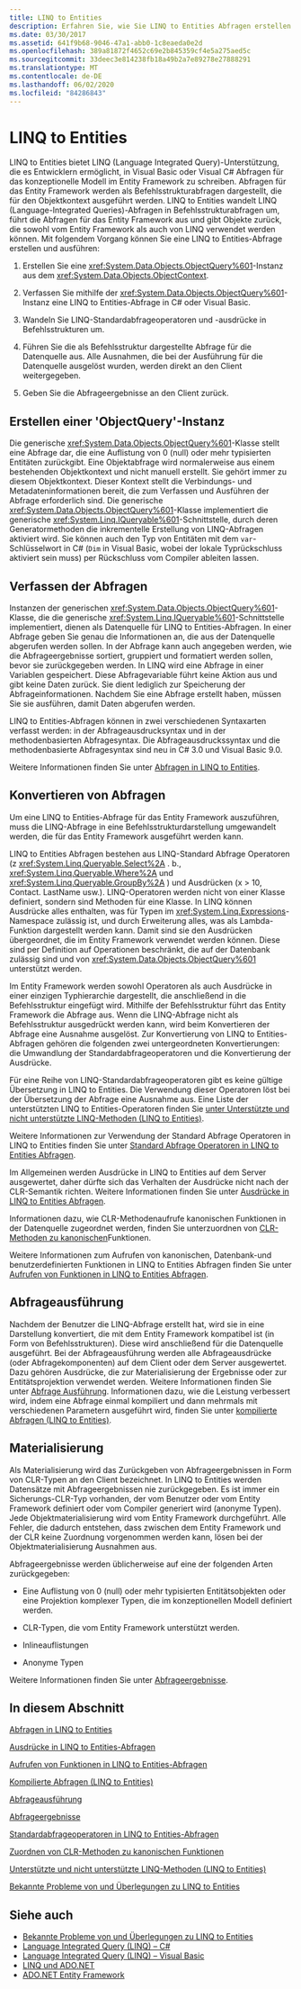 ```yaml
---
title: LINQ to Entities
description: Erfahren Sie, wie Sie LINQ to Entities Abfragen erstellen und ausführen, mit denen Sie mithilfe von Visual Basic oder Visual c# Abfragen für das Entity Framework konzeptionelle Modell schreiben können.
ms.date: 03/30/2017
ms.assetid: 641f9b68-9046-47a1-abb0-1c8eaeda0e2d
ms.openlocfilehash: 389a81872f4652c69e2b845359cf4e5a275aed5c
ms.sourcegitcommit: 33deec3e814238fb18a49b2a7e89278e27888291
ms.translationtype: MT
ms.contentlocale: de-DE
ms.lasthandoff: 06/02/2020
ms.locfileid: "84286843"
---
```

# <a name="linq-to-entities"></a>LINQ to Entities
LINQ to Entities bietet LINQ (Language Integrated Query)-Unterstützung, die es Entwicklern ermöglicht, in Visual Basic oder Visual C# Abfragen für das konzeptionelle Modell im Entity Framework zu schreiben. Abfragen für das Entity Framework werden als Befehlsstrukturabfragen dargestellt, die für den Objektkontext ausgeführt werden. LINQ to Entities wandelt LINQ (Language-Integrated Queries)-Abfragen in Befehlsstrukturabfragen um, führt die Abfragen für das Entity Framework aus und gibt Objekte zurück, die sowohl vom Entity Framework als auch von LINQ verwendet werden können. Mit folgendem Vorgang können Sie eine LINQ to Entities-Abfrage erstellen und ausführen:  
  
1. Erstellen Sie eine <xref:System.Data.Objects.ObjectQuery%601>-Instanz aus dem <xref:System.Data.Objects.ObjectContext>.  
  
2. Verfassen Sie mithilfe der <xref:System.Data.Objects.ObjectQuery%601>-Instanz eine LINQ to Entities-Abfrage in C# oder Visual Basic.  
  
3. Wandeln Sie LINQ-Standardabfrageoperatoren und -ausdrücke in Befehlsstrukturen um.  
  
4. Führen Sie die als Befehlsstruktur dargestellte Abfrage für die Datenquelle aus. Alle Ausnahmen, die bei der Ausführung für die Datenquelle ausgelöst wurden, werden direkt an den Client weitergegeben.  
  
5. Geben Sie die Abfrageergebnisse an den Client zurück.  
  
## <a name="constructing-an-objectquery-instance"></a>Erstellen einer 'ObjectQuery'-Instanz  
 Die generische <xref:System.Data.Objects.ObjectQuery%601>-Klasse stellt eine Abfrage dar, die eine Auflistung von 0 (null) oder mehr typisierten Entitäten zurückgibt. Eine Objektabfrage wird normalerweise aus einem bestehenden Objektkontext und nicht manuell erstellt. Sie gehört immer zu diesem Objektkontext. Dieser Kontext stellt die Verbindungs- und Metadateninformationen bereit, die zum Verfassen und Ausführen der Abfrage erforderlich sind. Die generische <xref:System.Data.Objects.ObjectQuery%601>-Klasse implementiert die generische <xref:System.Linq.IQueryable%601>-Schnittstelle, durch deren Generatormethoden die inkrementelle Erstellung von LINQ-Abfragen aktiviert wird. Sie können auch den Typ von Entitäten mit dem `var`-Schlüsselwort in C# (`Dim` in Visual Basic, wobei der lokale Typrückschluss aktiviert sein muss) per Rückschluss vom Compiler ableiten lassen.  
  
## <a name="composing-the-queries"></a>Verfassen der Abfragen  
 Instanzen der generischen <xref:System.Data.Objects.ObjectQuery%601>-Klasse, die die generische <xref:System.Linq.IQueryable%601>-Schnittstelle implementiert, dienen als Datenquelle für LINQ to Entities-Abfragen. In einer Abfrage geben Sie genau die Informationen an, die aus der Datenquelle abgerufen werden sollen. In der Abfrage kann auch angegeben werden, wie die Abfrageergebnisse sortiert, gruppiert und formatiert werden sollen, bevor sie zurückgegeben werden. In LINQ wird eine Abfrage in einer Variablen gespeichert. Diese Abfragevariable führt keine Aktion aus und gibt keine Daten zurück. Sie dient lediglich zur Speicherung der Abfrageinformationen. Nachdem Sie eine Abfrage erstellt haben, müssen Sie sie ausführen, damit Daten abgerufen werden.  
  
 LINQ to Entities-Abfragen können in zwei verschiedenen Syntaxarten verfasst werden: in der Abfrageausdrucksyntax und in der methodenbasierten Abfragesyntax. Die Abfrageausdruckssyntax und die methodenbasierte Abfragesyntax sind neu in C# 3.0 und Visual Basic 9.0.  
  
 Weitere Informationen finden Sie unter [Abfragen in LINQ to Entities](queries-in-linq-to-entities.md).  
  
## <a name="query-conversion"></a>Konvertieren von Abfragen  
 Um eine LINQ to Entities-Abfrage für das Entity Framework auszuführen, muss die LINQ-Abfrage in eine Befehlsstrukturdarstellung umgewandelt werden, die für das Entity Framework ausgeführt werden kann.  
  
 LINQ to Entities Abfragen bestehen aus LINQ-Standard Abfrage Operatoren (z <xref:System.Linq.Queryable.Select%2A> . b., <xref:System.Linq.Queryable.Where%2A> und <xref:System.Linq.Queryable.GroupBy%2A> ) und Ausdrücken (x > 10, Contact. LastName usw.). LINQ-Operatoren werden nicht von einer Klasse definiert, sondern sind Methoden für eine Klasse. In LINQ können Ausdrücke alles enthalten, was für Typen im <xref:System.Linq.Expressions>-Namespace zulässig ist, und durch Erweiterung alles, was als Lambda-Funktion dargestellt werden kann. Damit sind sie den Ausdrücken übergeordnet, die im Entity Framework verwendet werden können. Diese sind per Definition auf Operationen beschränkt, die auf der Datenbank zulässig sind und von <xref:System.Data.Objects.ObjectQuery%601> unterstützt werden.  
  
 Im Entity Framework werden sowohl Operatoren als auch Ausdrücke in einer einzigen Typhierarchie dargestellt, die anschließend in die Befehlsstruktur eingefügt wird. Mithilfe der Befehlsstruktur führt das Entity Framework die Abfrage aus. Wenn die LINQ-Abfrage nicht als Befehlsstruktur ausgedrückt werden kann, wird beim Konvertieren der Abfrage eine Ausnahme ausgelöst. Zur Konvertierung von LINQ to Entities-Abfragen gehören die folgenden zwei untergeordneten Konvertierungen: die Umwandlung der Standardabfrageoperatoren und die Konvertierung der Ausdrücke.  
  
 Für eine Reihe von LINQ-Standardabfrageoperatoren gibt es keine gültige Übersetzung in LINQ to Entities. Die Verwendung dieser Operatoren löst bei der Übersetzung der Abfrage eine Ausnahme aus. Eine Liste der unterstützten LINQ to Entities-Operatoren finden Sie [unter Unterstützte und nicht unterstützte LINQ-Methoden (LINQ to Entities)](supported-and-unsupported-linq-methods-linq-to-entities.md).  
  
 Weitere Informationen zur Verwendung der Standard Abfrage Operatoren in LINQ to Entities finden Sie unter [Standard Abfrage Operatoren in LINQ to Entities Abfragen](standard-query-operators-in-linq-to-entities-queries.md).  
  
 Im Allgemeinen werden Ausdrücke in LINQ to Entities auf dem Server ausgewertet, daher dürfte sich das Verhalten der Ausdrücke nicht nach der CLR-Semantik richten. Weitere Informationen finden Sie unter [Ausdrücke in LINQ to Entities Abfragen](expressions-in-linq-to-entities-queries.md).  
  
 Informationen dazu, wie CLR-Methodenaufrufe kanonischen Funktionen in der Datenquelle zugeordnet werden, finden Sie unterzuordnen von [CLR-Methoden zu kanonischen](clr-method-to-canonical-function-mapping.md)Funktionen.  
  
 Weitere Informationen zum Aufrufen von kanonischen, Datenbank-und benutzerdefinierten Funktionen in LINQ to Entities Abfragen finden Sie unter [Aufrufen von Funktionen in LINQ to Entities Abfragen](calling-functions-in-linq-to-entities-queries.md).  
  
## <a name="query-execution"></a>Abfrageausführung  
 Nachdem der Benutzer die LINQ-Abfrage erstellt hat, wird sie in eine Darstellung konvertiert, die mit dem Entity Framework kompatibel ist (in Form von Befehlsstrukturen). Diese wird anschließend für die Datenquelle ausgeführt. Bei der Abfrageausführung werden alle Abfrageausdrücke (oder Abfragekomponenten) auf dem Client oder dem Server ausgewertet. Dazu gehören Ausdrücke, die zur Materialisierung der Ergebnisse oder zur Entitätsprojektion verwendet werden. Weitere Informationen finden Sie unter [Abfrage Ausführung](query-execution.md). Informationen dazu, wie die Leistung verbessert wird, indem eine Abfrage einmal kompiliert und dann mehrmals mit verschiedenen Parametern ausgeführt wird, finden Sie unter [kompilierte Abfragen (LINQ to Entities)](compiled-queries-linq-to-entities.md).  
  
## <a name="materialization"></a>Materialisierung  
 Als Materialisierung wird das Zurückgeben von Abfrageergebnissen in Form von CLR-Typen an den Client bezeichnet. In LINQ to Entities werden Datensätze mit Abfrageergebnissen nie zurückgegeben. Es ist immer ein Sicherungs-CLR-Typ vorhanden, der vom Benutzer oder vom Entity Framework definiert oder vom Compiler generiert wird (anonyme Typen). Jede Objektmaterialisierung wird vom Entity Framework durchgeführt. Alle Fehler, die dadurch entstehen, dass zwischen dem Entity Framework und der CLR keine Zuordnung vorgenommen werden kann, lösen bei der Objektmaterialisierung Ausnahmen aus.  
  
 Abfrageergebnisse werden üblicherweise auf eine der folgenden Arten zurückgegeben:  
  
- Eine Auflistung von 0 (null) oder mehr typisierten Entitätsobjekten oder eine Projektion komplexer Typen, die im konzeptionellen Modell definiert werden.  
  
- CLR-Typen, die vom Entity Framework unterstützt werden.  
  
- Inlineauflistungen  
  
- Anonyme Typen  
  
 Weitere Informationen finden Sie unter [Abfrageergebnisse](query-results.md).  
  
## <a name="in-this-section"></a>In diesem Abschnitt  
 [Abfragen in LINQ to Entities](queries-in-linq-to-entities.md)  
  
 [Ausdrücke in LINQ to Entities-Abfragen](expressions-in-linq-to-entities-queries.md)  
  
 [Aufrufen von Funktionen in LINQ to Entities-Abfragen](calling-functions-in-linq-to-entities-queries.md)  
  
 [Kompilierte Abfragen (LINQ to Entities)](compiled-queries-linq-to-entities.md)  
  
 [Abfrageausführung](query-execution.md)  
  
 [Abfrageergebnisse](query-results.md)  
  
 [Standardabfrageoperatoren in LINQ to Entities-Abfragen](standard-query-operators-in-linq-to-entities-queries.md)  
  
 [Zuordnen von CLR-Methoden zu kanonischen Funktionen](clr-method-to-canonical-function-mapping.md)  
  
 [Unterstützte und nicht unterstützte LINQ-Methoden (LINQ to Entities)](supported-and-unsupported-linq-methods-linq-to-entities.md)  
  
 [Bekannte Probleme von und Überlegungen zu LINQ to Entities](known-issues-and-considerations-in-linq-to-entities.md)  
  
## <a name="see-also"></a>Siehe auch

- [Bekannte Probleme von und Überlegungen zu LINQ to Entities](known-issues-and-considerations-in-linq-to-entities.md)
- [Language Integrated Query (LINQ) – C#](../../../../../csharp/programming-guide/concepts/linq/index.md)
- [Language Integrated Query (LINQ) – Visual Basic](../../../../../visual-basic/programming-guide/concepts/linq/index.md)
- [LINQ und ADO.NET](../../linq-and-ado-net.md)
- [ADO.NET Entity Framework](../index.md)

